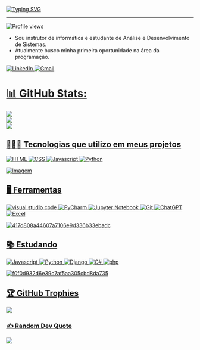 [![Typing SVG](https://readme-typing-svg.herokuapp.com?font=Fira+Code&weight=300&size=50&duration=4000&pause=1000&color=A020F0&center=true&vCenter=true&random=false&width=1000&lines=Hello%2C+my+name+is+Cesar+Felix;I'm+25+years+old;I'm+from+Brazil)](https://git.io/typing-svg)

--- 
<p align="left"> <img src="https://komarev.com/ghpvc/?username=cesarfelix001&color=yellow" alt="Profile views" /> </p>

- Sou instrutor de informática e estudante de Análise e Desenvolvimento de Sistemas.
- Atualmente busco minha primeira oportunidade na área da programação.

<a  href="https://www.linkedin.com/in/césarfélix/" target="_blank">![LinkedIn](https://img.shields.io/badge/linkedin-%230077B5.svg?style=for-the-badge&logo=linkedin&logoColor=white)
<a href="mailto:cesarfelix340@gmail.com">![Gmail](https://img.shields.io/badge/Gmail-D14836?style=for-the-badge&logo=gmail&logoColor=white)

# 📊 GitHub Stats:
![](https://github-readme-stats.vercel.app/api?username=cesarfelix001&theme=synthwave&hide_border=false&include_all_commits=false&count_private=false)<br/>
![](https://github-readme-streak-stats.herokuapp.com/?user=cesarfelix001&theme=synthwave&hide_border=false)<br/>
![](https://github-readme-stats.vercel.app/api/top-langs/?username=cesarfelix001&theme=synthwave&hide_border=false&include_all_commits=false&count_private=false&layout=compact)

## 🧑🏽‍💻 Tecnologias que utilizo em meus projetos

![HTML](https://img.shields.io/badge/HTML5-E34F26?style=for-the-badge&logo=html5&logoColor=white)
![CSS](https://img.shields.io/badge/CSS3-1572B6?style=for-the-badge&logo=css3&logoColor=white)
![Javascript](https://img.shields.io/badge/JavaScript-F7DF1E?style=for-the-badge&logo=javascript&logoColor=black)
![Python](https://img.shields.io/badge/Python-3776AB?style=for-the-badge&logo=python&logoColor=white)

<!-- GIF -->
<p align="left">
  <img align="center" src="https://github.com/VariableBee/VariableBee/assets/77739311/4e9f41af-6b57-49a7-b15a-74322e96b4d7" alt="Imagem">
</p>

## 🖥️ Ferramentas 
![visual studio code](https://img.shields.io/badge/Visual_Studio_Code-0078D4?style=for-the-badge&logo=visual%20studio%20code&logoColor=white) 
![PyCharm](https://img.shields.io/badge/pycharm-143?style=for-the-badge&logo=pycharm&logoColor=black&color=black&labelColor=green)
![Jupyter Notebook](https://img.shields.io/badge/jupyter-%23FA0F00.svg?style=for-the-badge&logo=jupyter&logoColor=white)
![Git](https://img.shields.io/badge/GIT-E44C30?style=for-the-badge&logo=git&logoColor=white) 
![ChatGPT](https://img.shields.io/badge/chatGPT-74aa9c?style=for-the-badge&logo=openai&logoColor=white)
![Excel](https://img.shields.io/badge/Microsoft_Excel-217346?style=for-the-badge&logo=microsoft-excel&logoColor=white)

![417d808a44607a7106e9d336b33ebadc](https://github.com/cesarfelix001/cesarfelix001/assets/144870417/f1fc29d8-184d-4d91-b03c-1e8ba08b6f67)

## 📚 Estudando 
![Javascript](https://img.shields.io/badge/JavaScript-F7DF1E?style=for-the-badge&logo=javascript&logoColor=black)
![Python](https://img.shields.io/badge/Python-3776AB?style=for-the-badge&logo=python&logoColor=white)
![Django](https://img.shields.io/badge/Django-092E20?style=for-the-badge&logo=django&logoColor=white)
![C#](https://img.shields.io/badge/C%23-239120?style=for-the-badge&logo=c-sharp&logoColor=white)
![php](https://img.shields.io/badge/PHP-777BB4?style=for-the-badge&logo=php&logoColor=white)

![f0f0d932d6e39c7af5aa305cbd8da735](https://github.com/cesarfelix001/cesarfelix001/assets/144870417/7085ecc7-c4d3-426d-849f-b238e5e5299c)

## 🏆 GitHub Trophies
![](https://github-profile-trophy.vercel.app/?username=cesarfelix001&theme=radical&no-frame=false&no-bg=true&margin-w=4)

### ✍ Random Dev Quote
![](https://quotes-github-readme.vercel.app/api?type=horizontal&theme=radical)





